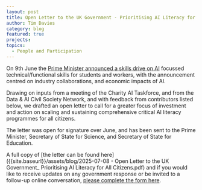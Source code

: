 ```yaml
---
layout: post
title: Open Letter to the UK Government - Prioritising AI Literacy for All Citizens
author: Tim Davies
category: blog
featured: true
projects:
topics:
  - People and Participation
---
```


On 9th June the [Prime Minister announced a skills drive on AI](https://www.gov.uk/government/news/pm-launches-national-skills-drive-to-unlock-opportunities-for-young-people-in-tech) focussed technical/functional skills for students and workers, with the announcement centred on industry collaborations, and economic impacts of AI. 

Drawing on inputs from a meeting of the Charity AI Taskforce, and from the Data & AI Civil Society Network, and with feedback from contributors listed below, we drafted an open letter to call for a greater focus of investment and action on scaling and sustaining comprehensive critical AI literacy programmes for all citizens.

The letter was open for signature over June, and has been sent to the Prime Minister, Secretary of State for Science, and Secretary of State for Education.

A full copy of [the letter can be found here]({{site.baseurl}}/assets/blog/2025-07-08 - Open Letter to the UK Government_ Prioritising AI Literacy for All Citizens.pdf) and if you would like to receive updates on any government response or be invited to a follow-up online conversation, [please complete the form here](https://docs.google.com/forms/d/e/1FAIpQLSfbHYztIchuFw--EbTgnGUnMtorPQX464uOUZVED6Gp8OMX8g/viewform?usp=header).